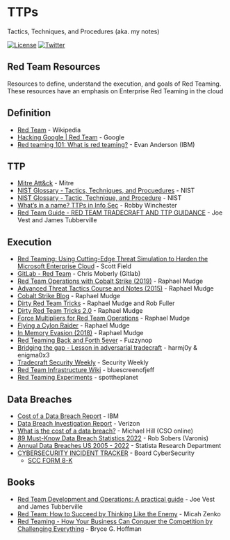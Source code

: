 # TTPs

Tactics, Techniques, and Procedures (aka. my notes)

[![License](https://img.shields.io/badge/license-GPL3-lightgrey.svg)](https://www.gnu.org/licenses/gpl-3.0.en.html) [![Twitter](https://img.shields.io/badge/twitter-sneakerhax-38A1F3?logo=twitter)](https://twitter.com/sneakerhax)

## Red Team Resources

Resources to define, understand the execution, and goals of Red Teaming. These resources have an emphasis on Enterprise Red Teaming in the cloud

## Definition

* [Red Team](https://en.wikipedia.org/wiki/Red_team) - Wikipedia
* [Hacking Google | Red Team](https://www.youtube.com/watch?v=TusQWn2TQxQ) - Google
* [Red teaming 101: What is red teaming?](https://www.ibm.com/blog/red-teaming-101-what-is-red-teaming/) - Evan Anderson (IBM)

 ## TTP

 * [Mitre Att&ck](https://attack.mitre.org) - Mitre
 * [NIST Glossary - Tactics, Techniques, and Procuedures](https://csrc.nist.gov/glossary/term/tactics_techniques_and_procedures) - NIST
 * [NIST Glossary - Tactic, Technique, and Procedure](https://csrc.nist.gov/glossary/term/tactic_technique_procedure) - NIST
 * [What’s in a name? TTPs in Info Sec](https://posts.specterops.io/whats-in-a-name-ttps-in-info-sec-14f24480ddcc) - Robby Winchester
 * [Red Team Guide - RED TEAM TRADECRAFT AND TTP GUIDANCE](https://redteam.guide/docs/Planning/red-team-tradecraft/) - Joe Vest and James Tubberville

## Execution
* [Red Teaming: Using Cutting-Edge Threat Simulation to Harden the Microsoft Enterprise Cloud](https://azure.microsoft.com/en-us/blog/red-teaming-using-cutting-edge-threat-simulation-to-harden-the-microsoft-enterprise-cloud/) - Scott Field
* [GitLab - Red Team](https://about.gitlab.com/handbook/engineering/security/threat-management/red-team/) - Chris Moberly (Gitlab)
* [Red Team Operations with Cobalt Strike (2019)](https://www.youtube.com/watch?v=q7VQeK533zI&list=PL9HO6M_MU2nfQ4kHSCzAQMqxQxH47d1no) - Raphael Mudge
* [Advanced Threat Tactics Course and Notes (2015)](https://blog.cobaltstrike.com/2015/09/30/advanced-threat-tactics-course-and-notes/) - Raphael Mudge
* [Cobalt Strike Blog](https://www.cobaltstrike.com/blog/) - Raphael Mudge
* [Dirty Red Team Tricks](https://www.youtube.com/watch?v=oclbbqvawQg) - Raphael Mudge and Rob Fuller
* [Dirty Red Team Tricks 2.0](https://www.youtube.com/watch?v=6kKoJW5xvhg) - Raphael Mudge
* [Force Multipliers for Red Team Operations](https://www.youtube.com/watch?v=G-JaHWaLmgc) - Raphael Mudge
* [Flying a Cylon Raider](https://www.youtube.com/watch?v=26PedM_-zRo) - Raphael Mudge
* [In Memory Evasion (2018)](https://www.youtube.com/watch?v=lz2ARbZ_5tE&list=PL9HO6M_MU2nc5Q31qd2CwpZ8J4KFMhgnK&ab_channel=RaphaelMudge) - Raphael Mudge
* [Red Teaming Back and Forth 5ever](https://www.youtube.com/watch?v=FTiBwFJQg64) - Fuzzynop
* [Bridging the gap - Lesson in adversarial tradecraft](https://www.youtube.com/watch?v=xHkRhRo3l8o) - harmj0y & enigma0x3
* [Tradecraft Security Weekly](https://www.youtube.com/playlist?list=PLlPkFwQHxYE7Yi5jtcSyCCr8pXxP1OEkZ) - Security Weekly
* [Red Team Infrastructure Wiki](https://github.com/bluscreenofjeff/Red-Team-Infrastructure-Wiki) - bluescreenofjeff
* [Red Teaming Experiments](https://www.ired.team/) - spottheplanet

## Data Breaches
* [Cost of a Data Breach Report](https://www.ibm.com/security/data-breach) - IBM
* [Data Breach Investigation Report](https://www.verizon.com/business/resources/reports/dbir/) - Verizon
* [What is the cost of a data breach?](https://www.csoonline.com/article/3434601/what-is-the-cost-of-a-data-breach.html) - Michael Hill (CSO online)
* [89 Must-Know Data Breach Statistics 2022](https://www.varonis.com/blog/data-breach-statistics) - Rob Sobers (Varonis)
* [Annual Data Breaches US 2005 - 2022](https://www.statista.com/statistics/273550/data-breaches-recorded-in-the-united-states-by-number-of-breaches-and-records-exposed/) - Statista Research Department
* [CYBERSECURITY INCIDENT TRACKER](https://www.board-cybersecurity.com/incidents/tracker/) - Board CyberSecurity
  * [SCC FORM 8-K](https://www.sec.gov/answers/form8k.htm) 
 
## Books
* [Red Team Development and Operations: A practical guide](https://www.amazon.com/Red-Team-Development-Operations-practical/dp/B083XVG633) - Joe Vest and James Tubberville
* [Red Team: How to Succeed by Thinking Like the Enemy](https://www.amazon.com/Red-Team-Succeed-Thinking-Enemy/dp/0465048943) - Micah Zenko
* [Red Teaming - How Your Business Can Conquer the Competition by Challenging Everything](https://www.amazon.com/Red-Teaming/dp/1524759988) - Bryce G. Hoffman



